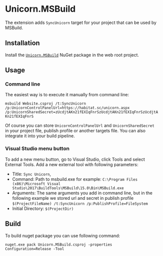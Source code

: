 # Unicorn.MSBuild
The extension adds `SyncUnicorn` target for your project that can be used by MSBuild.

## Installation

Install the [`Unicorn.MSBuild`][1] NuGet package in the web root project.

## Usage

### Command line

The easiest way is to execute it manually from command line:

`msbuild Website.csproj /t:SyncUnicorn /p:UnicornControlPanelUrl=https://habitat.sc/unicorn.aspx /p:UnicornSharedSecret=zUcdjtAKn21fEXIqFnrSzUcdjtAKn21fEXIqFnrSzUcdjtAKn21fEXIqFnrS`

Of course you can store `UnicornControlPanelUrl` and `UnicornSharedSecret` in your project file, publish profile or another targets file.
You can also integrate it into your build pipeline.

### Visual Studio menu button

To add a new menu button, go to Visual Studio, click Tools and select External Tools.
Add a new external tool with following parameters:

* Title: `Sync Unicorn`,
* Command: Path to msbuild.exe for example: `C:\Program Files (x86)\Microsoft Visual Studio\2017\BuildTools\MSBuild\15.0\Bin\MSBuild.exe`
* Arguments: The same arguments you add in command line, but in the following example we stored url and secret in publish profile `$(ProjectFileName) /t:SyncUnicorn /p:PublishProfile=FileSystem`
* Initial Directory: `$(ProjectDir)` 

## Build

To build nuget package you can use following command:

`nuget.exe pack Unicorn.MSBuild.csproj -properties Configuration=Release -Tool`

[1]: https://www.nuget.org/packages/Unicorn.MSBuild
